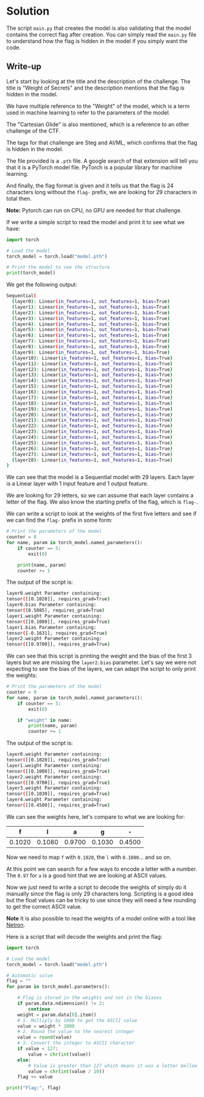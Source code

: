 # Solution

The script `main.py` that creates the model is also validating that the model contains the correct flag after creation. You can simply read the `main.py` file to understand how the flag is hidden in the model if you simply want the code.

## Write-up

Let's start by looking at the title and the description of the challenge. The title is "Weight of Secrets" and the description mentions that the flag is hidden in the model.

We have multiple reference to the "Weight" of the model, which is a term used in machine learning to refer to the parameters of the model.

The "Cartesian Glide" is also mentioned, which is a reference to an other challenge of the CTF.

The tags for that challenge are Steg and AI/ML, which confirms that the flag is hidden in the model.

The file provided is a `.pth` file. A google search of that extension will tell you that it is a PyTorch model file. PyTorch is a popular library for machine learning.

And finally, the flag format is given and it tells us that the flag is 24 characters long without the `flag-` prefix, we are looking for 29 characters in total then.


**Note:** Pytorch can run on CPU, no GPU are needed for that challenge. 

If we write a simple script to read the model and print it to see what we have:

```python
import torch

# Load the model
torch_model = torch.load("model.pth")

# Print the model to see the structure
print(torch_model)
```

We get the following output:

```bash
Sequential(
  (layer0): Linear(in_features=1, out_features=1, bias=True)
  (layer1): Linear(in_features=1, out_features=1, bias=True)
  (layer2): Linear(in_features=1, out_features=1, bias=True)
  (layer3): Linear(in_features=1, out_features=1, bias=True)
  (layer4): Linear(in_features=1, out_features=1, bias=True)
  (layer5): Linear(in_features=1, out_features=1, bias=True)
  (layer6): Linear(in_features=1, out_features=1, bias=True)
  (layer7): Linear(in_features=1, out_features=1, bias=True)
  (layer8): Linear(in_features=1, out_features=1, bias=True)
  (layer9): Linear(in_features=1, out_features=1, bias=True)
  (layer10): Linear(in_features=1, out_features=1, bias=True)
  (layer11): Linear(in_features=1, out_features=1, bias=True)
  (layer12): Linear(in_features=1, out_features=1, bias=True)
  (layer13): Linear(in_features=1, out_features=1, bias=True)
  (layer14): Linear(in_features=1, out_features=1, bias=True)
  (layer15): Linear(in_features=1, out_features=1, bias=True)
  (layer16): Linear(in_features=1, out_features=1, bias=True)
  (layer17): Linear(in_features=1, out_features=1, bias=True)
  (layer18): Linear(in_features=1, out_features=1, bias=True)
  (layer19): Linear(in_features=1, out_features=1, bias=True)
  (layer20): Linear(in_features=1, out_features=1, bias=True)
  (layer21): Linear(in_features=1, out_features=1, bias=True)
  (layer22): Linear(in_features=1, out_features=1, bias=True)
  (layer23): Linear(in_features=1, out_features=1, bias=True)
  (layer24): Linear(in_features=1, out_features=1, bias=True)
  (layer25): Linear(in_features=1, out_features=1, bias=True)
  (layer26): Linear(in_features=1, out_features=1, bias=True)
  (layer27): Linear(in_features=1, out_features=1, bias=True)
  (layer28): Linear(in_features=1, out_features=1, bias=True)
)
```

We can see that the model is a Sequential model with 29 layers. Each layer is a Linear layer with 1 input feature and 1 output feature.

We are looking for 29 letters, so we can assume that each layer contains a letter of the flag. We also know the starting prefix of the flag, which is `flag-`.

We can write a script to look at the weights of the first five letters and see if we can find the `flag-` prefix in some form:

```python
# Print the parameters of the model
counter = 0
for name, param in torch_model.named_parameters():
    if counter == 5:
        exit(0)

    print(name, param)
    counter += 1
```



The output of the script is:

```bash
layer0.weight Parameter containing:
tensor([[0.1020]], requires_grad=True)
layer0.bias Parameter containing:
tensor([0.5085], requires_grad=True)
layer1.weight Parameter containing:
tensor([[0.1080]], requires_grad=True)
layer1.bias Parameter containing:
tensor([-0.1631], requires_grad=True)
layer2.weight Parameter containing:
tensor([[0.9700]], requires_grad=True)
```

We can see that this script is printing the weight and the bias of the first 3 layers but we are missing the `layer2.bias` parameter. Let's say we were not expecting to see the bias of the layers, we can adapt the script to only print the weights:

```python
# Print the parameters of the model
counter = 0
for name, param in torch_model.named_parameters():
    if counter == 5:
        exit(0)

    if "weight" in name:
        print(name, param)
        counter += 1
```

The output of the script is:

```bash
layer0.weight Parameter containing:
tensor([[0.1020]], requires_grad=True)
layer1.weight Parameter containing:
tensor([[0.1080]], requires_grad=True)
layer2.weight Parameter containing:
tensor([[0.9700]], requires_grad=True)
layer3.weight Parameter containing:
tensor([[0.1030]], requires_grad=True)
layer4.weight Parameter containing:
tensor([[0.4500]], requires_grad=True)
```

We can see the weights here, let's compare to what we are looking for:

| f      | l      | a      | g      | \-     |
| ------ | ------ | ------ | ------ | ------ |
| 0.1020 | 0.1080 | 0.9700 | 0.1030 | 0.4500 |

Now we need to map `f` with `0.1020`, the `l` with `0.1080`... and so on.

At this point we can search for a few ways to encode a letter with a number. The `0.97` for `a` is a good hint that we are looking at ASCII values.

Now we just need to write a script to decode the weights of simply do it manually since the flag is only 29 characters long. Scripting is a good idea but the float values can be tricky to use since they will need a few rounding to get the correct ASCII value.

**Note** It is also possible to read the weights of a model online with a tool like [Netron](https://netron.app/).

Here is a script that will decode the weights and print the flag:

```python
import torch

# Load the model
torch_model = torch.load("model.pth")

# Automatic solve
flag = ""
for param in torch_model.parameters():

    # Flag is stored in the weights and not in the biases
    if param.data.ndimension() != 2:
        continue
    weight = param.data[0].item()
    # 1. Multiply by 1000 to get the ASCII value
    value = weight * 1000
    # 2. Round the value to the nearest integer
    value = round(value)
    # 3. Convert the integer to ASCII character
    if value < 127:
        value = chr(int(value))
    else:
        # Value is greater than 127 which means it was a letter bellow 100, divide by 10 and convert to ASCII
        value = chr(int(value / 10))
    flag += value

print("Flag:", flag)

